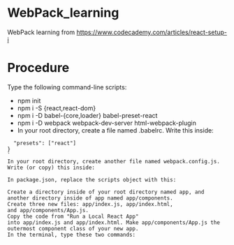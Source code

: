 # WebPack_learning
WebPack learning from https://www.codecademy.com/articles/react-setup-i

# Procedure
Type the following command-line scripts:
- npm init
- npm i -S {react,react-dom}
- npm i -D babel-{core,loader} babel-preset-react
- npm i -D webpack webpack-dev-server html-webpack-plugin
- In your root directory, create a file named .babelrc. Write this inside:
```{
  "presets": ["react"]
}
`
In your root directory, create another file named webpack.config.js. Write (or copy) this inside:

In package.json, replace the scripts object with this:

Create a directory inside of your root directory named app, and another directory inside of app named app/components.
Create three new files: app/index.js, app/index.html, and app/components/App.js.
Copy the code from "Run a Local React App" into app/index.js and app/index.html. Make app/components/App.js the outermost component class of your new app.
In the terminal, type these two commands:



